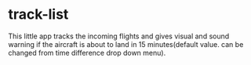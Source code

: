 # track-list

This little app tracks the incoming flights and gives visual and sound warning if the aircraft is about to land in 15 minutes(default value. can be changed from time difference drop down menu). 






